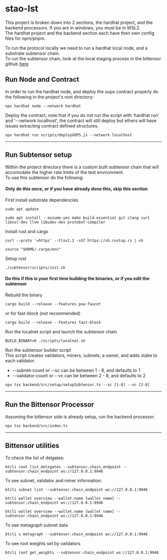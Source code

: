 # stao-lst

This project is broken down into 2 sections, the hardhat project, and the backend processors. If you are in windows, you must be in WSL2.  
The hardhat project and the backend section each have their own config files for npm/pnpm.

To run the protocol locally we need to run a hardhat local node, and a substrate subtensor chain.  
To run the subtensor chain, look at the local staging process in the bittensor github [here](https://github.com/opentensor/bittensor-subnet-template/blob/main/docs/running_on_staging.md)  

## Run Node and Contract
In order to run the hardhat node, and deploy the uups contract properly do the following in the project's root directory:

```shell
npx hardhat node --network hardhat
```

Deploy the contract, note that if you do not run the script with 'hardhat run' and '--network localhost', the contract will still deploy but ethers will have issues extracting contract defined structures.
```shell
npx hardhat run scripts/deployUUPS.js --network localhost
```
---

## Run Subtensor setup
Within the project directory there is a custom built subtensor chain that will accomodate the higher rate limits of the test environment.  
To use this subtensor do the followng:  

#### Only do this once, or if you have already done this, skip this section
First install substrate dependencies

```shell
sudo apt update
```
```shell
sudo apt install --assume-yes make build-essential git clang curl libssl-dev llvm libudev-dev protobuf-compiler
```

Install rust and cargo

```shell
curl --proto '=https' --tlsv1.2 -sSf https://sh.rustup.rs | sh
```
```shell
source "$HOME/.cargo/env"
```

Setup rust

```shell
./subtensor/scripts/init.sh
```

#### Do this if this is your first time building the binaries, or if you edit the subtensor

Rebuild the binary

```shell
cargo build --release --features pow-faucet
```
or for fast-block (not recommended)
```shell
cargo build --release --features fast-block
```

Run the localnet script and launch the subtensor chain

```shell
BUILD_BINARY=0 ./scripts/localnet.sh 
```

Run the subtensor builder script  
This script creates validators, miners, subnets, a owner, and adds stake to each validator.
* --subnet-count or --sc can be between 1 - 8, and defaults to 1
* --validator-count or --vc can be between 2 - 8, and defaults to 2

```shell
npx tsx backend/src/setup/setupSubtensor.ts --sc [1-8] --vc [2-8]
```
---

## Run the Bittensor Processor
Assuming the bittensor side is already setup, run the backend processor.

```shell
npx tsx backend/src/index.ts
```
---

## Bittensor utilities
To check the list of delgates:

```shell
btcli root list_delegates --subtensor.chain_endpoint --subtensor.chain_endpoint ws://127.0.0.1:9946
```

To see subnet, validator and miner information:

```shell
btcli subnet list --subtensor.chain_endpoint ws://127.0.0.1:9946
```

```shell
btcli wallet overview --wallet.name [wallet name] --subtensor.chain_endpoint ws://127.0.0.1:9946
```

```shell
btcli wallet overview --wallet.name [wallet name] --subtensor.chain_endpoint ws://127.0.0.1:9946
```

To see metagraph subnet data

```shell
btcli s metagraph --subtensor.chain_endpoint ws://127.0.0.1:9946
```

To see root weights set by validators

```shell
btcli root get_weights --subtensor.chain_endpoint ws://127.0.0.1:9946
```

